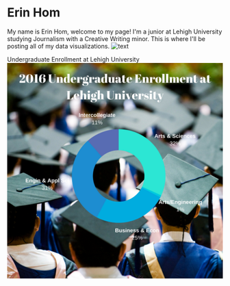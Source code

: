 # Erin Hom
My name is Erin Hom, welcome to my page! I'm a junior at Lehigh University studying Journalism with a Creative Writing minor. This is where I'll be posting all of my data visualizations.
![text](http://cdn.pcwallart.com/images/city-street-wallpaper-4.jpg)

Undergraduate Enrollment at Lehigh University
![text](https://github.com/erinhom/erinhom.github.io/blob/master/undergrad.png?raw=true)
